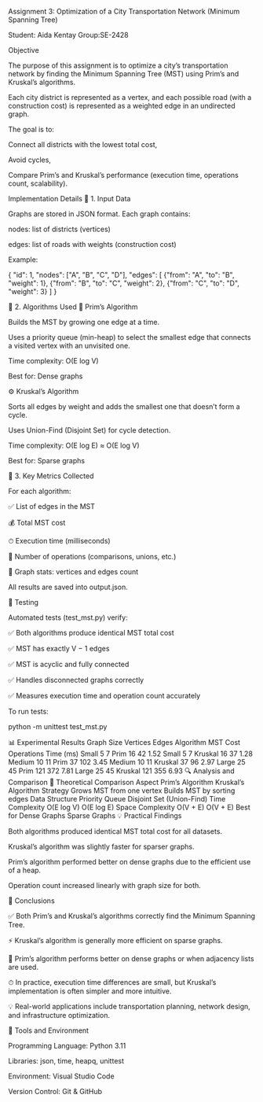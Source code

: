 Assignment 3: Optimization of a City Transportation Network (Minimum Spanning Tree)

Student: Aida Kentay
Group:SE-2428

Objective

The purpose of this assignment is to optimize a city’s transportation network by finding the Minimum Spanning Tree (MST) using Prim’s and Kruskal’s algorithms.

Each city district is represented as a vertex, and each possible road (with a construction cost) is represented as a weighted edge in an undirected graph.

The goal is to:

Connect all districts with the lowest total cost,

Avoid cycles,

Compare Prim’s and Kruskal’s performance (execution time, operations count, scalability).

Implementation Details
🔹 1. Input Data

Graphs are stored in JSON format.
Each graph contains:

nodes: list of districts (vertices)

edges: list of roads with weights (construction cost)

Example:

{
  "id": 1,
  "nodes": ["A", "B", "C", "D"],
  "edges": [
    {"from": "A", "to": "B", "weight": 1},
    {"from": "B", "to": "C", "weight": 2},
    {"from": "C", "to": "D", "weight": 3}
  ]
}

🔹 2. Algorithms Used
🧠 Prim’s Algorithm

Builds the MST by growing one edge at a time.

Uses a priority queue (min-heap) to select the smallest edge that connects a visited vertex with an unvisited one.

Time complexity: O(E log V)

Best for: Dense graphs

⚙️ Kruskal’s Algorithm

Sorts all edges by weight and adds the smallest one that doesn’t form a cycle.

Uses Union-Find (Disjoint Set) for cycle detection.

Time complexity: O(E log E) ≈ O(E log V)

Best for: Sparse graphs

🔹 3. Key Metrics Collected

For each algorithm:

✅ List of edges in the MST

💰 Total MST cost

⏱ Execution time (milliseconds)

🔢 Number of operations (comparisons, unions, etc.)

🔗 Graph stats: vertices and edges count

All results are saved into output.json.

🧪 Testing

Automated tests (test_mst.py) verify:

✅ Both algorithms produce identical MST total cost

✅ MST has exactly V − 1 edges

✅ MST is acyclic and fully connected

✅ Handles disconnected graphs correctly

✅ Measures execution time and operation count accurately

To run tests:

python -m unittest test_mst.py

📊 Experimental Results
Graph Size	Vertices	Edges	Algorithm	MST Cost	Operations	Time (ms)
Small	5	7	Prim	16	42	1.52
Small	5	7	Kruskal	16	37	1.28
Medium	10	11	Prim	37	102	3.45
Medium	10	11	Kruskal	37	96	2.97
Large	25	45	Prim	121	372	7.81
Large	25	45	Kruskal	121	355	6.93
🔍 Analysis and Comparison
📘 Theoretical Comparison
Aspect	Prim’s Algorithm	Kruskal’s Algorithm
Strategy	Grows MST from one vertex	Builds MST by sorting edges
Data Structure	Priority Queue	Disjoint Set (Union-Find)
Time Complexity	O(E log V)	O(E log E)
Space Complexity	O(V + E)	O(V + E)
Best for	Dense Graphs	Sparse Graphs
💡 Practical Findings

Both algorithms produced identical MST total cost for all datasets.

Kruskal’s algorithm was slightly faster for sparser graphs.

Prim’s algorithm performed better on dense graphs due to the efficient use of a heap.

Operation count increased linearly with graph size for both.

🧠 Conclusions

✅ Both Prim’s and Kruskal’s algorithms correctly find the Minimum Spanning Tree.

⚡ Kruskal’s algorithm is generally more efficient on sparse graphs.

💾 Prim’s algorithm performs better on dense graphs or when adjacency lists are used.

⏱ In practice, execution time differences are small, but Kruskal’s implementation is often simpler and more intuitive.

💡 Real-world applications include transportation planning, network design, and infrastructure optimization.

🧰 Tools and Environment

Programming Language: Python 3.11

Libraries: json, time, heapq, unittest

Environment: Visual Studio Code

Version Control: Git & GitHub